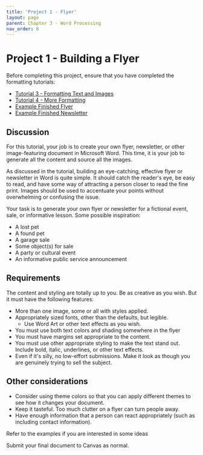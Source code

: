 ```yaml
---
title: 'Project 1 - Flyer'
layout: page
parent: Chapter 3 - Word Processing
nav_order: 8
---
```


Project 1 - Building a Flyer
=================

Before completing this project, ensure that you have completed the
formatting tutorials:

-   [Tutorial 3 - Formatting Text and
    Images](4_tutorial_formatting_images.html)
-   [Tutorial 4 - More Formatting](5_tutorial_newsletter.html)
-   [Example Finished
    Flyer](res/tutorial3.pdf)
-   [Example Finished Newsletter](res/newsletter.pdf)

Discussion
----------

For this tutorial, your job is to create your own flyer, newsletter, or other image-featuring document in Microsoft Word. This time, it is your job to generate all the content and source all the images.

As discussed in the tutorial, building an eye-catching, effective flyer or newsletter
in Word is quite simple. It should catch the reader's eye, be easy
to read, and have some way of attracting a person closer
to read the fine print. Images should be used to accentuate your points without overwhelming or confusing the issue.

Your task is to generate your own flyer or newsletter for a fictional event, sale, or
informative lesson. Some possible inspiration:

-   A lost pet
-   A found pet
-   A garage sale
-   Some object(s) for sale
-   A party or cultural event
-   An informative public service announcement

Requirements
------------

The content and styling are totally up to you. Be as creative as you
wish. But it must have the following features:

-   More than one image, some or all with styles applied.
-   Appropriately sized fonts, other than the defaults, but legible.
    - Use Word Art or other text effects as you wish.
-   You must use both text colors and shading somewhere in the flyer
-   You must have margins set appropriate to the content.
-   You must use other appropriate styling to make the text stand out.
    Include bold, italic, underlines, or other text effects.
-   Even if it's silly, no low-effort submissions. Make it look as
    though you are genuinely trying to sell the subject.

Other considerations
--------------------

-   Consider using theme colors so that you can apply different themes
    to see how it changes your document.
-   Keep it tasteful. Too much clutter on a flyer can turn people away.
-   Have enough information that a person can react appropriately (such
    as including contact information).

Refer to the examples if you are interested in some ideas

Submit your final document to Canvas as normal.

